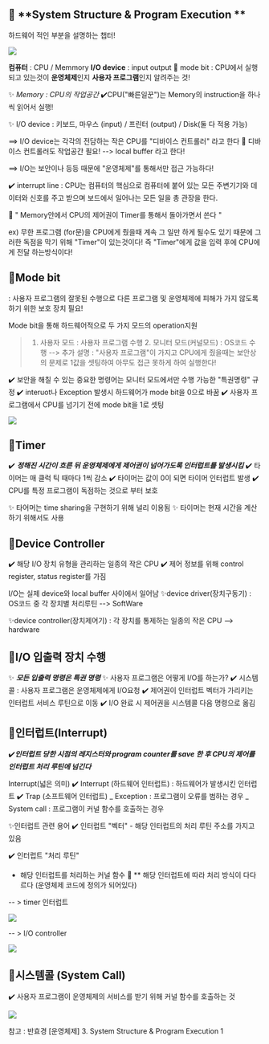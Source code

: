 ## 📖 **System Structure & Program Execution **

하드웨어 적인 부분을 설명하는 챕터!

![](https://velog.velcdn.com/images/anstmdgus473/post/cbeb23e8-f143-44b9-9a06-a1c93ae674f0/image.png)

**컴퓨터** : CPU / Memmory
**I/O device** : input output
📝 mode bit : CPU에서 실행되고 있는것이 **운영체제**인지 **사용자 프로그램**인지 알려주는 것!

✨ _Memory : CPU의 작업공간_
✔️CPU("빠른일꾼")는 Memory의 instruction을 하나씩 읽어서 실행!

✨ I/O device : 키보드, 마우스 (input) / 프린터 (output) / Disk(둘 다 적용 가능)

==> I/O device는 각각의 전담하는 작은 CPU를 "디바이스 컨트롤러" 라고 한다
📝 디바이스 컨트롤러도 작업공간 필요! --> local buffer 라고 한다!

==> I/O는 보안이나 등등 때문에 "운영체제"를 통해서만 접근 가능하다!

✔️ interrupt line : CPU는 컴퓨터의 핵심으로 컴퓨터에 붙어 있는 모든 주변기기와 데이터와 신호를 주고 받으며 보드에서 일어나는 모든 일을 총 관장을 한다.

📝 " Memory안에서 CPU의 제어권이 Timer를 통해서 돌아가면서 쓴다 "

ex) 무한 프로그램 (for문)을 CPU에게 줬을때 계속 그 일만 하게 될수도 있기 때문에
그러한 독점을 막기 위해 "Timer"이 있는것이다!
즉 "Timer"에게 값을 입력 후에 CPU에게 전달 하는방식이다!

## 📖Mode bit

: 사용자 프로그램의 잘못된 수행으로 다른 프로그램 및 운영체제에 피해가 가지 않도록 하기 위한 보호 장치 필요!

Mode bit을 통해 하드웨어적으로 두 가지 모드의 operation지원

> 1. 사용자 모드 : 사용자 프로그램 수행 2. 모니터 모드(커널모드) : OS코드 수행
>    --> 추가 설명 : "사용자 프로그램"이 가지고 CPU에게 줬을때는 보안상의 문제로 1값을 셋팅하여 아무도 접근 못하게 하여 실행한다!

✔️ 보안을 해칠 수 있는 중요한 명령어는 모니터 모드에서만 수행 가능한 "특권명령" 규정
✔️ interuot나 Exception 발생시 하드웨어가 mode bit을 0으로 바꿈
✔️ 사용자 프로그램에서 CPU를 넘기기 전에 mode bit을 1로 셋팅

![](https://velog.velcdn.com/images/anstmdgus473/post/6cdc0b9e-a999-4721-b5fc-1798155be9bc/image.png)

## 📖Timer

✔️ _**정해진 시간이 흐른 뒤 운영체제에게 제어권이 넘어가도록 인터럽트를 발생시킴**_
✔️ 타이머는 매 클럭 틱 때마다 1씩 감소
✔️ 타이머는 값이 0이 되면 타이머 인터럽트 발생
✔️ CPU를 특정 프로그램이 독점하는 것으로 부터 보호

✨ 타어머는 time sharing을 구현하기 위해 널리 이용됨
✨ 타이머는 현재 시간을 계산하기 위해서도 사용

## 📖Device Controller

✔️ 해당 I/O 장치 유형을 관리하는 일종의 작은 CPU
✔️ 제어 정보를 위해 control register, status register를 가짐

I/O는 실제 device와 local buffer 사이에서 일어남
✨device driver(장치구동기)
: OS코드 중 각 장치별 처리루틴 --> SoftWare

✨device controller(장치제어기)
: 각 장치를 통제하는 일종의 작은 CPU --> hardware

## 📖I/O 입출력 장치 수행

✨ _**모든 입출력 명령은 특권 명령**_
✨ 사용자 프로그램은 어떻게 I/O를 하는가?
✔️ 시스템콜 : 사용자 프로그램은 운영체제에게 I/O요청
✔️ 제어권이 인터럽트 벡터가 가리키는 인터럽트 서비스 루틴으로 이동
✔️ I/O 완료 시 제어권을 시스템콜 다음 명령으로 옮김

## 📖인터럽트(Interrupt)

✔️***인터럽트 당한 시점의 레지스터와 program counter를 save 한 후
CPU의 제어를 인터럽트 처리 루틴에 넘긴다***

Interrupt(넓은 의미)
✔️ Interrupt (하드웨어 인터럽트) : 하드웨어가 발생시킨 인터럽트
✔️ Trap (소프트웨어 인터럽트)
_ Exception : 프로그램이 오류를 범하는 경우
_ System call : 프로그램이 커널 함수를 호출하는 경우

✨인터럽트 관련 용어
✔️ 인터럽트 "벡터" - 해당 인터럽트의 처리 루틴 주소를 가지고 있음

✔️ 인터럽트 "처리 루틴"  
 - 해당 인터럽트를 처리하는 커널 함수
📝 \*\* 해당 인터럽트에 따라 처리 방식이 다다르다 (운영체제 코드에 정의가 되어있다)

-- > timer 인터럽트

![](https://velog.velcdn.com/images/anstmdgus473/post/90aba3b7-6b88-42a6-8b93-088c998c351e/image.png)

-- > I/O controller

![](https://velog.velcdn.com/images/anstmdgus473/post/9ba139cf-db33-4b2c-8fcd-16dee26e2a66/image.png)

## 📖시스템콜 (System Call)

✔️ 사용자 프로그램이 운영체제의 서비스를 받기 위해 커널 함수를 호출하는 것

![](https://velog.velcdn.com/images/anstmdgus473/post/b442a2b3-ad26-40f8-aa07-4cda429f63d3/image.png)

참고 : 반효경 [운영체제] 3. System Structure & Program Execution 1

